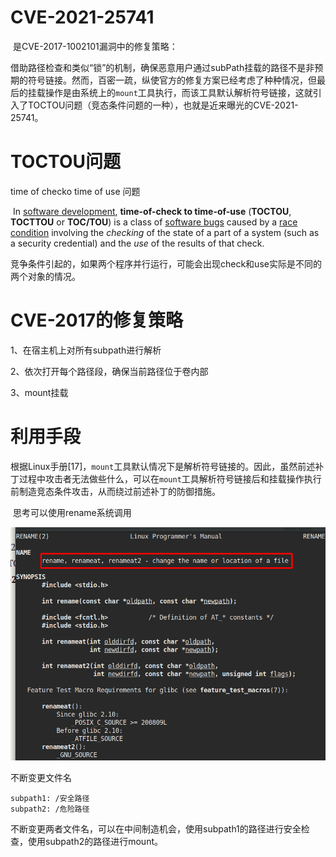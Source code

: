 # CVE-2021-25741

​	是CVE-2017-1002101漏洞中的修复策略：

​	借助路径检查和类似“锁”的机制，确保恶意用户通过subPath挂载的路径不是非预期的符号链接。然而，百密一疏，纵使官方的修复方案已经考虑了种种情况，但最后的挂载操作是由系统上的`mount`工具执行，而该工具默认解析符号链接，这就引入了TOCTOU问题（竞态条件问题的一种），也就是近来曝光的CVE-2021-25741。

# TOCTOU问题

time of checko time of use 问题

​	In [software development](https://en.wikipedia.org/wiki/Software_development), **time-of-check to time-of-use** (**TOCTOU**, **TOCTTOU** or **TOC/TOU**) is a class of [software bugs](https://en.wikipedia.org/wiki/Software_bug) caused by a [race condition](https://en.wikipedia.org/wiki/Race_condition) involving the *checking* of the state of a part of a system (such as a security credential) and the *use* of the results of that check.

​	竞争条件引起的，如果两个程序并行运行，可能会出现check和use实际是不同的两个对象的情况。

# CVE-2017的修复策略

1、在宿主机上对所有subpath进行解析

2、依次打开每个路径段，确保当前路径位于卷内部

3、mount挂载

# 利用手段

​	根据Linux手册[17]，`mount`工具默认情况下是解析符号链接的。因此，虽然前述补丁过程中攻击者无法做些什么，可以在`mount`工具解析符号链接后和挂载操作执行前制造竞态条件攻击，从而绕过前述补丁的防御措施。

​	思考可以使用rename系统调用

![image-20220221163527089](.assets/image-20220221163527089.png)

不断变更文件名

```
subpath1: /安全路径
subpath2: /危险路径 
```

​	不断变更两者文件名，可以在中间制造机会，使用subpath1的路径进行安全检查，使用subpath2的路径进行mount。